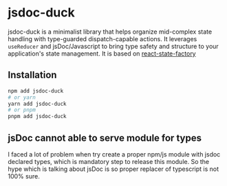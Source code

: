 # jsdoc-duck
jsdoc-duck is a minimalist library that helps organize mid-complex state handling with type-guarded dispatch-capable actions. It leverages `useReducer` and jsDoc/Javascript to bring type safety and structure to your application's state management.
It is based on [react-state-factory](https://www.npmjs.com/package/react-state-factory)

## Installation

```sh
npm add jsdoc-duck
# or yarn
yarn add jsdoc-duck
# or pnpm
pnpm add jsdoc-duck
```

## jsDoc cannot able to serve module for types 
I faced a lot of problem when try create a proper npm/js module with jsdoc declared types,
which is mandatory step to release this module.
So the hype which is talking about jsDoc is so proper replacer of typescript is not 100% sure.

